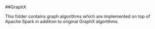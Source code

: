 ##GraphX

This folder contains graph algorithms which are implemented on top of Apache Spark in addition to original GraphX 
algorithms. 
